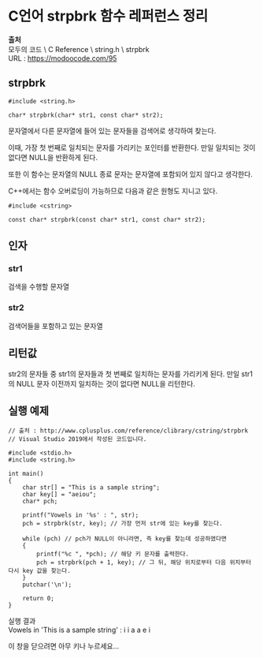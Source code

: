 # C언어 strpbrk 함수 레퍼런스 정리
  
**출처**  
모두의 코드 \ C Reference \ string.h \ strpbrk  
URL : https://modoocode.com/95  
  
## strpbrk
  
    #include <string.h>

    char* strpbrk(char* str1, const char* str2);
  
문자열에서 다른 문자열에 들어 있는 문자들을 검색어로 생각하여 찾는다.  
  
이때, 가장 첫 번째로 일치되는 문자를 가리키는 포인터를 반환한다. 만일 일치되는 것이 없다면 NULL을 반환하게 된다.  
  
또한 이 함수는 문자열의 NULL 종료 문자는 문자열에 포함되어 있지 않다고 생각한다.  
  
C++에서는 함수 오버로딩이 가능하므로 다음과 같은 원형도 지니고 있다.  
  
    #include <cstring>

    const char* strpbrk(const char* str1, const char* str2);
  
## 인자
  
### str1
  
검색을 수행할 문자열  
  
### str2
  
검색어들을 포함하고 있는 문자열  
  
## 리턴값
  
str2의 문자들 중 str1의 문자들과 첫 번째로 일치하는 문자를 가리키게 된다. 만일 str1의 NULL 문자 이전까지 일치하는 것이 없다면 NULL을 리턴한다.  
  
## 실행 예제
  
    // 출처 : http://www.cplusplus.com/reference/clibrary/cstring/strpbrk
    // Visual Studio 2019에서 작성된 코드입니다.

    #include <stdio.h>
    #include <string.h>

    int main()
    {
        char str[] = "This is a sample string";
        char key[] = "aeiou";
        char* pch;

        printf("Vowels in '%s' : ", str);
        pch = strpbrk(str, key); // 가장 먼저 str에 있는 key를 찾는다.

        while (pch) // pch가 NULL이 아니라면, 즉 key를 찾는데 성공하였다면
        {
            printf("%c ", *pch); // 해당 키 문자를 출력한다.
            pch = strpbrk(pch + 1, key); // 그 뒤, 해당 위치로부터 다음 위치부터 다시 key 값을 찾는다.
        }
        putchar('\n');

        return 0;
    }
  
실행 결과  
Vowels in 'This is a sample string' : i i a a e i  
  
이 창을 닫으려면 아무 키나 누르세요...
